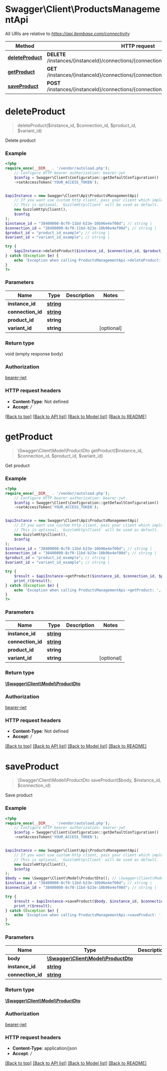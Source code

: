 # Swagger\Client\ProductsManagementApi

All URIs are relative to *https://api.itembase.com/connectivity*

Method | HTTP request | Description
------------- | ------------- | -------------
[**deleteProduct**](ProductsManagementApi.md#deleteproduct) | **DELETE** /instances/{instanceId}/connections/{connectionId}/shipping/api/v2/products | Delete product
[**getProduct**](ProductsManagementApi.md#getproduct) | **GET** /instances/{instanceId}/connections/{connectionId}/shipping/api/v2/products | Get product
[**saveProduct**](ProductsManagementApi.md#saveproduct) | **POST** /instances/{instanceId}/connections/{connectionId}/shipping/api/v2/products | Save product

# **deleteProduct**
> deleteProduct($instance_id, $connection_id, $product_id, $variant_id)

Delete product

### Example
```php
<?php
require_once(__DIR__ . '/vendor/autoload.php');
    // Configure HTTP bearer authorization: bearer-jwt
    $config = Swagger\Client\Configuration::getDefaultConfiguration()
    ->setAccessToken('YOUR_ACCESS_TOKEN');


$apiInstance = new Swagger\Client\Api\ProductsManagementApi(
    // If you want use custom http client, pass your client which implements `GuzzleHttp\ClientInterface`.
    // This is optional, `GuzzleHttp\Client` will be used as default.
    new GuzzleHttp\Client(),
    $config
);
$instance_id = "38400000-8cf0-11bd-b23e-10b96e4ef00d"; // string | 
$connection_id = "38400000-8cf0-11bd-b23e-10b96e4ef00d"; // string | 
$product_id = "product_id_example"; // string | 
$variant_id = "variant_id_example"; // string | 

try {
    $apiInstance->deleteProduct($instance_id, $connection_id, $product_id, $variant_id);
} catch (Exception $e) {
    echo 'Exception when calling ProductsManagementApi->deleteProduct: ', $e->getMessage(), PHP_EOL;
}
?>
```

### Parameters

Name | Type | Description  | Notes
------------- | ------------- | ------------- | -------------
 **instance_id** | [**string**](../Model/.md)|  |
 **connection_id** | [**string**](../Model/.md)|  |
 **product_id** | **string**|  |
 **variant_id** | **string**|  | [optional]

### Return type

void (empty response body)

### Authorization

[bearer-jwt](../../README.md#bearer-jwt)

### HTTP request headers

 - **Content-Type**: Not defined
 - **Accept**: */*

[[Back to top]](#) [[Back to API list]](../../README.md#documentation-for-api-endpoints) [[Back to Model list]](../../README.md#documentation-for-models) [[Back to README]](../../README.md)

# **getProduct**
> \Swagger\Client\Model\ProductDto getProduct($instance_id, $connection_id, $product_id, $variant_id)

Get product

### Example
```php
<?php
require_once(__DIR__ . '/vendor/autoload.php');
    // Configure HTTP bearer authorization: bearer-jwt
    $config = Swagger\Client\Configuration::getDefaultConfiguration()
    ->setAccessToken('YOUR_ACCESS_TOKEN');


$apiInstance = new Swagger\Client\Api\ProductsManagementApi(
    // If you want use custom http client, pass your client which implements `GuzzleHttp\ClientInterface`.
    // This is optional, `GuzzleHttp\Client` will be used as default.
    new GuzzleHttp\Client(),
    $config
);
$instance_id = "38400000-8cf0-11bd-b23e-10b96e4ef00d"; // string | 
$connection_id = "38400000-8cf0-11bd-b23e-10b96e4ef00d"; // string | 
$product_id = "product_id_example"; // string | 
$variant_id = "variant_id_example"; // string | 

try {
    $result = $apiInstance->getProduct($instance_id, $connection_id, $product_id, $variant_id);
    print_r($result);
} catch (Exception $e) {
    echo 'Exception when calling ProductsManagementApi->getProduct: ', $e->getMessage(), PHP_EOL;
}
?>
```

### Parameters

Name | Type | Description  | Notes
------------- | ------------- | ------------- | -------------
 **instance_id** | [**string**](../Model/.md)|  |
 **connection_id** | [**string**](../Model/.md)|  |
 **product_id** | **string**|  |
 **variant_id** | **string**|  | [optional]

### Return type

[**\Swagger\Client\Model\ProductDto**](../Model/ProductDto.md)

### Authorization

[bearer-jwt](../../README.md#bearer-jwt)

### HTTP request headers

 - **Content-Type**: Not defined
 - **Accept**: */*

[[Back to top]](#) [[Back to API list]](../../README.md#documentation-for-api-endpoints) [[Back to Model list]](../../README.md#documentation-for-models) [[Back to README]](../../README.md)

# **saveProduct**
> \Swagger\Client\Model\ProductDto saveProduct($body, $instance_id, $connection_id)

Save product

### Example
```php
<?php
require_once(__DIR__ . '/vendor/autoload.php');
    // Configure HTTP bearer authorization: bearer-jwt
    $config = Swagger\Client\Configuration::getDefaultConfiguration()
    ->setAccessToken('YOUR_ACCESS_TOKEN');


$apiInstance = new Swagger\Client\Api\ProductsManagementApi(
    // If you want use custom http client, pass your client which implements `GuzzleHttp\ClientInterface`.
    // This is optional, `GuzzleHttp\Client` will be used as default.
    new GuzzleHttp\Client(),
    $config
);
$body = new \Swagger\Client\Model\ProductDto(); // \Swagger\Client\Model\ProductDto | 
$instance_id = "38400000-8cf0-11bd-b23e-10b96e4ef00d"; // string | 
$connection_id = "38400000-8cf0-11bd-b23e-10b96e4ef00d"; // string | 

try {
    $result = $apiInstance->saveProduct($body, $instance_id, $connection_id);
    print_r($result);
} catch (Exception $e) {
    echo 'Exception when calling ProductsManagementApi->saveProduct: ', $e->getMessage(), PHP_EOL;
}
?>
```

### Parameters

Name | Type | Description  | Notes
------------- | ------------- | ------------- | -------------
 **body** | [**\Swagger\Client\Model\ProductDto**](../Model/ProductDto.md)|  |
 **instance_id** | [**string**](../Model/.md)|  |
 **connection_id** | [**string**](../Model/.md)|  |

### Return type

[**\Swagger\Client\Model\ProductDto**](../Model/ProductDto.md)

### Authorization

[bearer-jwt](../../README.md#bearer-jwt)

### HTTP request headers

 - **Content-Type**: application/json
 - **Accept**: */*

[[Back to top]](#) [[Back to API list]](../../README.md#documentation-for-api-endpoints) [[Back to Model list]](../../README.md#documentation-for-models) [[Back to README]](../../README.md)

